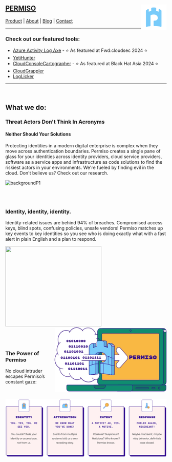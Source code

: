 ## [PERMISO](https://permiso.io)  <img align="right" src="https://github.com/Permiso-io-tools/.github/blob/main/profile/imgs/square.png" height="80" width="80"/>
[Product](https://permiso.io/product/)  |  [About](https://permiso.io/about)  |  [Blog](https://permiso.io/blog)  |  [Contact](https://permiso.io/contact)
***
### Check out our featured tools:
- [Azure Activity Log Axe](https://github.com/Permiso-io-tools/azure-activity-log-axe) - ⭐ As featured at Fwd:cloudsec 2024 ⭐
- [YetiHunter](https://github.com/Permiso-io-tools/YetiHunter)
- [CloudConsoleCartographer](https://github.com/Permiso-io-tools/CloudConsoleCartographer) - ⭐ As featured at Black Hat Asia 2024 ⭐
- [CloudGrappler](https://github.com/Permiso-io-tools/CloudGrappler)
- [LogLicker](https://github.com/Permiso-io-tools/LogLicker)
***
<br/>

## What we do:
### Threat Actors Don't Think In Acronyms
#### Neither Should Your Solutions 

Protecting identities in a modern digital enterprise is complex when they move across authentication boundaries. Permiso creates a single pane of glass for your identities across identity providers, cloud service providers, software as a service apps and infrastructure as code solutions to find the riskiest actors in your environments. We're fueled by finding evil in the cloud. Don't believe us? Check out our research. 

![](https://permiso.io/hubfs/illustration-unicorn-and-wall-png.webp "backgroundP1")

<br/>
<br/>

### Identity, identity, identity.
Identity-related issues are behind 94% of breaches. Compromised access keys, blind spots, confusing policies, unsafe vendors! Permiso matches up key events to key identities so you see who is doing exactly what with a fast alert in plain English and a plan to respond. 

<img src="https://permiso.io/hubfs/Product.webp" height="250" width="300"/><img align="right" src="https://github.com/Permiso-io-tools/.github/blob/main/profile/imgs/icon2.png" height="200" width="350"/>

<br/>
<br/>

### The Power of Permiso
No cloud intruder escapes Permiso’s constant gaze:

<br/>

![](https://github.com/Permiso-io-tools/.github/blob/main/profile/imgs/icon1.png "backgroundP2")
